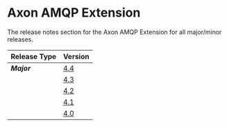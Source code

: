 # Axon AMQP Extension

The release notes section for the Axon AMQP Extension for all major/minor releases.

| Release Type | Version |
| :--- | :--- |
| _**Major**_ | [4.4](rn-amqp-major-releases.md#release-4-4) |
|  | [4.3](rn-amqp-major-releases.md#release-4-3) |
|  | [4.2](rn-amqp-major-releases.md#release-4-2) |
|  | [4.1](rn-amqp-major-releases.md#release-4-1) |
|  | [4.0](rn-amqp-major-releases.md#release-4-0) |
